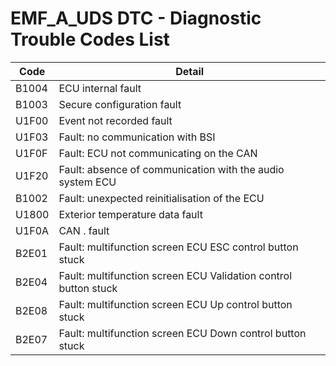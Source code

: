 # EMF_A_UDS DTC - Diagnostic Trouble Codes List

| Code | Detail |
| - | - |
| B1004 | ECU internal fault |
| B1003 | Secure configuration fault |
| U1F00 | Event not recorded fault |
| U1F03 | Fault: no communication with BSI |
| U1F0F | Fault: ECU not communicating on the CAN |
| U1F20 | Fault: absence of communication with the audio system ECU |
| B1002 | Fault: unexpected reinitialisation of the ECU |
| U1800 | Exterior temperature data fault |
| U1F0A | CAN . fault |
| B2E01 | Fault: multifunction screen ECU ESC control button stuck |
| B2E04 | Fault: multifunction screen ECU Validation control button stuck |
| B2E08 | Fault: multifunction screen ECU Up control button stuck |
| B2E07 | Fault: multifunction screen ECU Down control button stuck |

